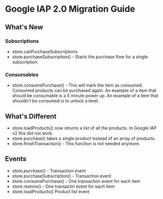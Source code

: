 # Google IAP 2.0 Migration Guide

## What's New

### Subscriptions
* store.canPurchaseSubscriptions
* store.purchaseSubscription() - Starts the purchase flow for a single subscription.

### Consumables
* store.consumePurchase() - This will mark the item as consumed.  Consumed products can be purchased again.  An example of a item that should be consumable is a 5 minute power up.  An example of a item that shouldn't be consumed is to unlock a level.

## What's Different
* store.loadProducts() now returns a list of all the products.  In Google IAP v2 this did not work.
* store.purchase() takes a single product instead of an array of products.
* store.finishTransaction() - This function is not needed anymore.

## Events
* store.purchase() - Transaction event
* store.purchaseSubscription() - Transaction event
* store.consumePurchase() - One transaction event for each item
* store.restore() - One transactin event for each item
* store.loadProducts() Product list event